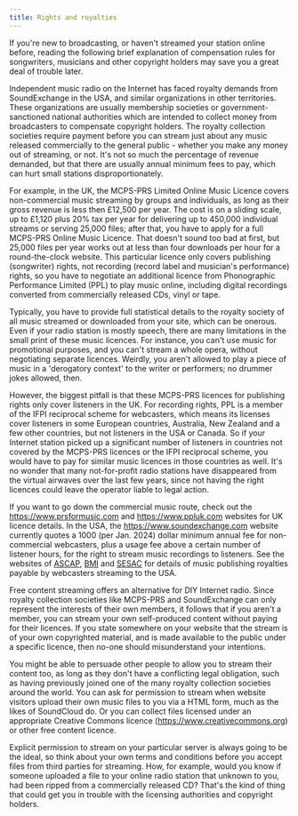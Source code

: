 ```yaml
---
title: Rights and royalties
---
```


If you're new to broadcasting, or haven't streamed your station online before,
reading the following brief explanation of compensation rules for songwriters,
musicians and other copyright holders may save you a great deal of trouble
later.

Independent music radio on the Internet has faced royalty demands from
SoundExchange in the USA, and similar organizations in other territories. These
organizations are usually membership societies or government-sanctioned national
authorities which are intended to collect money from broadcasters to compensate
copyright holders. The royalty collection societies require payment before you
can stream just about any music released commercially to the general public -
whether you make any money out of streaming, or not. It's not so much the
percentage of revenue demanded, but that there are usually annual minimum fees
to pay, which can hurt small stations disproportionately.

For example, in the UK, the MCPS-PRS Limited Online Music Licence covers
non-commercial music streaming by groups and individuals, as long as their gross
revenue is less then £12,500 per year. The cost is on a sliding scale, up to
£1,120 plus 20% tax per year for delivering up to 450,000 individual streams or
serving 25,000 files; after that, you have to apply for a full MCPS-PRS Online
Music Licence. That doesn't sound too bad at first, but 25,000 files per year
works out at less than four downloads per hour for a round-the-clock website.
This particular licence only covers publishing (songwriter) rights, not
recording (record label and musician's performance) rights, so you have to
negotiate an additional licence from Phonographic Performance Limited (PPL) to
play music online, including digital recordings converted from commercially
released CDs, vinyl or tape.

Typically, you have to provide full statistical details to the royalty society
of all music streamed or downloaded from your site, which can be onerous. Even
if your radio station is mostly speech, there are many limitations in the small
print of these music licences. For instance, you can't use music for
promotional purposes, and you can't stream a whole opera, without negotiating
separate licences. Weirdly, you aren't allowed to play a piece of music in a
'derogatory context' to the writer or performers; no drummer jokes allowed,
then.

However, the biggest pitfall is that these MCPS-PRS licences for publishing
rights only cover listeners in the UK. For recording rights, PPL is a member of
the IFPI reciprocal scheme for webcasters, which means its licenses cover
listeners in some European countries, Australia, New Zealand and a few other
countries, but not listeners in the USA or Canada. So if your Internet station
picked up a significant number of listeners in countries not covered by the
MCPS-PRS licences or the IFPI reciprocal scheme, you would have to pay for
similar music licences in those countries as well. It's no wonder that many
not-for-profit radio stations have disappeared from the virtual airwaves over
the last few years, since not having the right licences could leave the operator
liable to legal action.

If you want to go down the commercial music route, check out the
https://www.prsformusic.com and https://www.ppluk.com websites for UK licence
details. In the USA, the https://www.soundexchange.com website currently quotes
a 1000 (per Jan. 2024) dollar minimum annual fee for non-commercial webcasters, plus a usage fee
above a certain number of listener hours, for the right to stream music
recordings to listeners. See the websites of [ASCAP](https://www.ascap.com),
[BMI](https://www.bmi.com) and [SESAC](https://www.sesac.com) for details of music
publishing royalties payable by webcasters streaming to the USA.

Free content streaming offers an alternative for DIY Internet radio. Since
royalty collection societies like MCPS-PRS and SoundExchange can only represent
the interests of their own members, it follows that if you aren't a member, you
can stream your own self-produced content without paying for their licences. If
you state somewhere on your website that the stream is of your own copyrighted
material, and is made available to the public under a specific licence, then
no-one should misunderstand your intentions.

You might be able to persuade other people to allow you to stream their content
too, as long as they don't have a conflicting legal obligation, such as having
previously joined one of the many royalty collection societies around the world.
You can ask for permission to stream when website visitors upload their own
music files to you via a HTML form, much as the likes of SoundCloud do. Or you
can collect files licensed under an appropriate Creative Commons licence
(https://www.creativecommons.org) or other free content licence.

Explicit permission to stream on your particular server is always going to be
the ideal, so think about your own terms and conditions before you accept files
from third parties for streaming. How, for example, would you know if someone
uploaded a file to your online radio station that unknown to you, had been
ripped from a commercially released CD? That's the kind of thing that could get
you in trouble with the licensing authorities and copyright holders.
